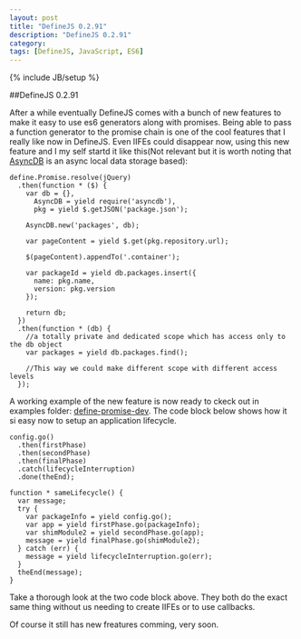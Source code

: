 ```yaml
---
layout: post
title: "DefineJS 0.2.91"
description: "DefineJS 0.2.91"
category: 
tags: [DefineJS, JavaScript, ES6]
---
```

{% include JB/setup %}

##DefineJS 0.2.91

After a while eventually DefineJS comes with a bunch of new features to make it easy to use es6 generators along with promises. Being able to pass a function generator to the promise chain is one of the cool features that I really like now in DefineJS. Even IIFEs could disappear now, using this new feature and I my self startd it like this(Not relevant but it is worth noting that [AsyncDB](https://github.com/fixjs/asyncdb.js) is an async local data storage based):

    define.Promise.resolve(jQuery)
      .then(function * ($) {
        var db = {},
          AsyncDB = yield require('asyncdb'),
          pkg = yield $.getJSON('package.json');

        AsyncDB.new('packages', db);

        var pageContent = yield $.get(pkg.repository.url);

        $(pageContent).appendTo('.container');

        var packageId = yield db.packages.insert({
          name: pkg.name,
          version: pkg.version
        });

        return db;
      })
      .then(function * (db) {
        //a totally private and dedicated scope which has access only to the db object
        var packages = yield db.packages.find();

        //This way we could make different scope with different access levels
      });

A working example of the new feature is now ready to ckeck out in examples folder: [define-promise-dev](https://github.com/fixjs/define.js/tree/master/examples/define-promise-dev). The code block below shows how it si easy now to setup an application lifecycle.

    config.go()
      .then(firstPhase)
      .then(secondPhase)
      .then(finalPhase)
      .catch(lifecycleInterruption)
      .done(theEnd);

    function * sameLifecycle() {
      var message;
      try {
        var packageInfo = yield config.go();
        var app = yield firstPhase.go(packageInfo);
        var shimModule2 = yield secondPhase.go(app);
        message = yield finalPhase.go(shimModule2);
      } catch (err) {
        message = yield lifecycleInterruption.go(err);
      }
      theEnd(message);
    }

Take a thorough look at the two code block above. They both do the exact same thing without us needing to create IIFEs or to use callbacks.

Of course it still has new freatures comming, very soon.